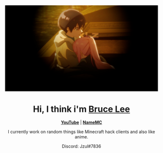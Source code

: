 <p align="center">
  <a href="https://github.com/xlzxq"><img src="balls.png" alt="shikimori best"></a>
</p>

<h1 align="center">Hi, I think i'm <a href="https://encrypted-tbn2.gstatic.com/images?q=tbn:ANd9GcSXanJlp8fSM6vn8JGF8Oym7VnL3GkBA8Xu2QN3TYD3dDzhE8Nc">Bruce Lee</a></h1>

<p align="center">
  <strong><a href="https://youtube.com/xlzxq">YouTube</a></strong> |
  <strong><a href="https://namemc.com/profile/Jzul.2">NameMC</a></strong>
</p>

<p align="center">I currently work on random things like Minecraft hack clients and also like anime.</p>
<p align="center">Discord: Jzul#7836</p>
